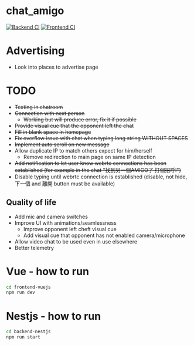 # chat_amigo

[![Backend CI](https://github.com/momipochi/taiwan_amigo/actions/workflows/main_backend.yml/badge.svg)](https://github.com/momipochi/taiwan_amigo/actions/workflows/main_backend.yml)
[![Frontend CI](https://github.com/momipochi/taiwan_amigo/actions/workflows/main_frontend.yml/badge.svg)](https://github.com/momipochi/taiwan_amigo/actions/workflows/main_frontend.yml)

# Advertising
- Look into places to advertise page

# TODO
- ~~Texting in chatroom~~
- ~~Connection with next person~~
    - ~~Working but will produce error, fix it if possible~~
- ~~Provide visual cue that the opponent left the chat~~
- ~~Fill in blank space in homepage~~
- ~~Fix overflow issue with chat when typing long string WITHOUT SPACES~~
- ~~Implement auto scroll on new message~~
- Allow duplicate IP to match others expect for him/herself
    - Remove redirection to main page on same IP detection
- ~~Add notification to let user know webrtc connections has been established (for example in the chat "找到另一個AMIGO了 打個招呼!")~~
- Disable typing until webrtc connection is established (disable, not hide, 下一個 and 離開 button must be available)
## Quality of life
- Add mic and camera switches
- Improve UI with animations/seamlessness
    - Improve opponent left cheft visual cue
    - Add visual cue that opponent has not enabled camera/microphone
- Allow video chat to be used even in use elsewhere
- Better telemetry

# Vue - how to run

```sh
cd frontend-vuejs
npm run dev
```

# Nestjs - how to run
```sh
cd backend-nestjs
npm run start
```